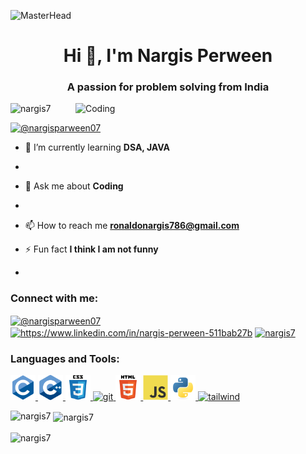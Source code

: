 ![MasterHead](https://1.bp.blogspot.com/-7A4WynwLsMw/XbBpCXG8fHI/AAAAAAAAMt4/uOa1bpLskYgrwGbllhSu2SDj_Mig8SXJQCLcBGAsYHQ/s1600/2000_600px.gif)
<h1 align="center">Hi 👋, I'm Nargis Perween</h1>
<h3 align="center">A passion for problem solving from India</h3>
<img align="right" alt="Coding" width="400" src="https://encrypted-tbn0.gstatic.com/images?q=tbn:ANd9GcR_KLNKfPt8wMIZF9KxweN01HJmdtc2XCXba3fkscRV0ZoPGx_67caott-tZ_lTKujZmMA&usqp=CAU"> 
<p align="left"> <img src="https://komarev.com/ghpvc/?username=nargis7&label=Profile%20views&color=0e75b6&style=flat" alt="nargis7" /> </p> 

<p align="left"> <a href="https://twitter.com/@nargisparween07" target="blank"><img src="https://img.shields.io/twitter/follow/@nargisparween07?logo=twitter&style=for-the-badge" alt="@nargisparween07" /></a> </p>

- 🌱 I’m currently learning **DSA, JAVA**
- 
- 💬 Ask me about **Coding**
- 
- 📫 How to reach me **ronaldonargis786@gmail.com**

- ⚡ Fun fact **I think I am not funny**
- 
<h3 align="left">Connect with me:</h3>
<p align="left">
<a href="https://twitter.com/@nargisparween07" target="blank"><img align="center" src="https://raw.githubusercontent.com/rahuldkjain/github-profile-readme-generator/master/src/images/icons/Social/twitter.svg" alt="@nargisparween07" height="30" width="40" /></a>
<a href="https://linkedin.com/in/https://www.linkedin.com/in/nargis-perween-511bab27b" target="blank"><img align="center" src="https://raw.githubusercontent.com/rahuldkjain/github-profile-readme-generator/master/src/images/icons/Social/linked-in-alt.svg" alt="https://www.linkedin.com/in/nargis-perween-511bab27b" height="30" width="40" /></a>
<a href="https://www.leetcode.com/nargis7" target="blank"><img align="center" src="https://raw.githubusercontent.com/rahuldkjain/github-profile-readme-generator/master/src/images/icons/Social/leet-code.svg" alt="nargis7" height="30" width="40" /></a>
</p>

<h3 align="left">Languages and Tools:</h3>
<p align="left"> <a href="https://www.cprogramming.com/" target="_blank" rel="noreferrer"> <img src="https://raw.githubusercontent.com/devicons/devicon/master/icons/c/c-original.svg" alt="c" width="40" height="40"/> </a> <a href="https://www.w3schools.com/cpp/" target="_blank" rel="noreferrer"> <img src="https://raw.githubusercontent.com/devicons/devicon/master/icons/cplusplus/cplusplus-original.svg" alt="cplusplus" width="40" height="40"/> </a> <a href="https://www.w3schools.com/css/" target="_blank" rel="noreferrer"> <img src="https://raw.githubusercontent.com/devicons/devicon/master/icons/css3/css3-original-wordmark.svg" alt="css3" width="40" height="40"/> </a> <a href="https://git-scm.com/" target="_blank" rel="noreferrer"> <img src="https://www.vectorlogo.zone/logos/git-scm/git-scm-icon.svg" alt="git" width="40" height="40"/> </a> <a href="https://www.w3.org/html/" target="_blank" rel="noreferrer"> <img src="https://raw.githubusercontent.com/devicons/devicon/master/icons/html5/html5-original-wordmark.svg" alt="html5" width="40" height="40"/> </a> <a href="https://developer.mozilla.org/en-US/docs/Web/JavaScript" target="_blank" rel="noreferrer"> <img src="https://raw.githubusercontent.com/devicons/devicon/master/icons/javascript/javascript-original.svg" alt="javascript" width="40" height="40"/> </a> <a href="https://www.python.org" target="_blank" rel="noreferrer"> <img src="https://raw.githubusercontent.com/devicons/devicon/master/icons/python/python-original.svg" alt="python" width="40" height="40"/> </a> <a href="https://tailwindcss.com/" target="_blank" rel="noreferrer"> <img src="https://www.vectorlogo.zone/logos/tailwindcss/tailwindcss-icon.svg" alt="tailwind" width="40" height="40"/> </a> </p>

<p><img align="left" src="https://github-readme-stats.vercel.app/api/top-langs?username=nargis7&show_icons=true&locale=en&layout=compact" alt="nargis7" /></p>

<p>&nbsp;<img align="center" src="https://github-readme-stats.vercel.app/api?username=nargis7&show_icons=true&locale=en" alt="nargis7" /></p>

<p><img align="center" src="https://github-readme-streak-stats.herokuapp.com/?user=nargis7&" alt="nargis7" /></p>

